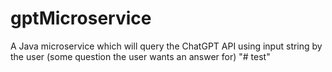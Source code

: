 # gptMicroservice
A Java microservice which will query the ChatGPT API using input string by the user (some question the user wants an answer for)
"# test" 
